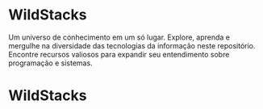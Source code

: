 # WildStacks

Um universo de conhecimento em um só lugar. Explore, aprenda e mergulhe na diversidade das tecnologias da informação neste repositório. Encontre recursos valiosos para expandir seu entendimento sobre programação e sistemas.

# WildStacks
